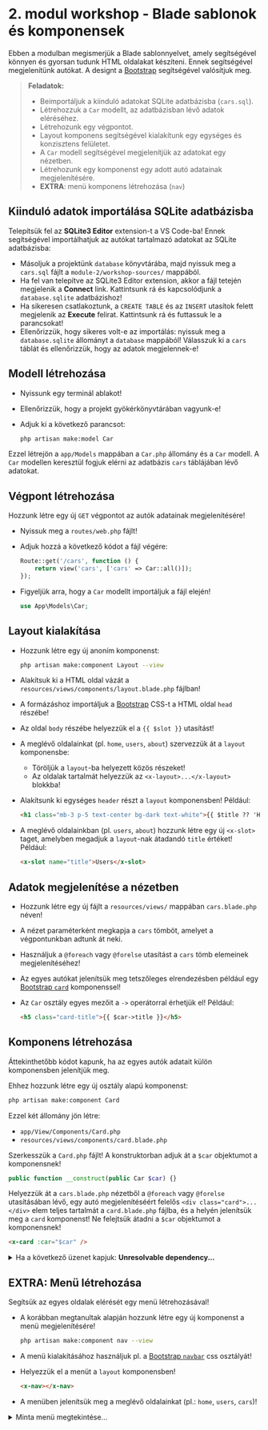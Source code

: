 # 2. modul workshop - Blade sablonok és komponensek

Ebben a modulban megismerjük a Blade sablonnyelvet, amely segítségével könnyen és gyorsan tudunk HTML oldalakat készíteni. Ennek segítségével megjelenítünk autókat. A designt a [Bootstrap](https://getbootstrap.com/) segítségével valósítjuk meg.

> **Feladatok:**  
> - Beimportáljuk a kiinduló adatokat SQLite adatbázisba (`cars.sql`). 
> - Létrehozzuk a `Car` modellt, az adatbázisban lévő adatok eléréséhez.
> - Létrehozunk egy végpontot.
> - Layout komponens segítségével kialakítunk egy egységes és konzisztens felületet.
> - A `Car` modell segítségével megjelenítjük az adatokat egy nézetben.
> - Létrehozunk egy komponenst egy adott autó adatainak megjelenítésére.
> - **EXTRA**: menü komponens létrehozása (`nav`)

## Kiinduló adatok importálása SQLite adatbázisba

Telepítsük fel az **SQLite3 Editor** extension-t a VS Code-ba! Ennek segítségével importálhatjuk az autókat tartalmazó adatokat az SQLite adatbázisba: 
- Másoljuk a projektünk `database` könyvtárába, majd nyissuk meg a `cars.sql` fájlt a `module-2/workshop-sources/` mappából.
- Ha fel van telepítve az SQLite3 Editor extension, akkor a fájl tetején megjelenik a **Connect** link. Kattintsunk rá és kapcsolódjunk a `database.sqlite` adatbázishoz!
- Ha sikeresen csatlakoztunk, a `CREATE TABLE` és az `INSERT` utasítok felett megjelenik az **Execute** felirat. Kattintsunk rá és futtassuk le a parancsokat!
- Ellenőrizzük, hogy sikeres volt-e az importálás: nyissuk meg a `database.sqlite` állományt a `database` mappából! Válasszuk ki a `cars` táblát és ellenőrizzük, hogy az adatok megjelennek-e!

## Modell létrehozása

- Nyissunk egy terminál ablakot!
- Ellenőrizzük, hogy a projekt gyökérkönyvtárában vagyunk-e!
- Adjuk ki a következő parancsot:

    ```bash
    php artisan make:model Car
    ```

Ezzel létrejön a `app/Models` mappában a `Car.php` állomány és a `Car` modell. A `Car` modellen keresztül fogjuk elérni az adatbázis `cars` táblájában lévő adatokat.

## Végpont létrehozása

Hozzunk létre egy új `GET` végpontot az autók adatainak megjelenítésére!

- Nyissuk meg a `routes/web.php` fájlt!
- Adjuk hozzá a következő kódot a fájl végére:

    ```php
    Route::get('/cars', function () {
        return view('cars', ['cars' => Car::all()]);
    });
    ```
- Figyeljük arra, hogy a `Car` modellt importáljuk a fájl elején!

    ```php
    use App\Models\Car;
    ```

## Layout kialakítása

- Hozzunk létre egy új anoním komponenst:

    ```bash
    php artisan make:component Layout --view
    ```

- Alakítsuk ki a HTML oldal vázát a `resources/views/components/layout.blade.php` fájlban!
- A formázáshoz importáljuk a [Bootstrap](https://getbootstrap.com/) CSS-t a HTML oldal `head` részébe!
- Az oldal `body` részébe helyezzük el a `{{ $slot }}` utasítást!
- A meglévő oldalainkat (pl. `home`, `users`, `about`) szervezzük át a `layout` komponensbe:
    - Töröljük a `layout`-ba helyezett közös részeket!
    - Az oldalak tartalmát helyezzük az `<x-layout>...</x-layout>` blokkba!
- Alakítsunk ki egységes `header` részt a `layout` komponensben! Például:
   ```html
   <h1 class="mb-3 p-5 text-center bg-dark text-white">{{ $title ?? 'Home' }}</h1>
   ```
- A meglévő oldalainkban (pl. `users`, `about`) hozzunk létre egy új `<x-slot>` taget, amelyben megadjuk a `layout`-nak átadandó `title` értéket! Például:
   ```html
   <x-slot name="title">Users</x-slot>
   ```


## Adatok megjelenítése a nézetben

- Hozzunk létre egy új fájlt a `resources/views/` mappában `cars.blade.php` néven!
- A nézet paraméterként megkapja a `cars` tömböt, amelyet a végpontunkban adtunk át neki.
- Használjuk a `@foreach` vagy `@forelse` utasítást a `cars` tömb elemeinek megjelenítéséhez!
- Az egyes autókat jelenítsük meg tetszőleges elrendezésben például egy [Bootstrap `card`](https://getbootstrap.com/docs/5.3/components/card/) komponenssel!
- Az `Car` osztály egyes mezőit a `->` operátorral érhetjük el! Például:

   ```html
   <h5 class="card-title">{{ $car->title }}</h5>
   ```

## Komponens létrehozása

Áttekinthetőbb kódot kapunk, ha az egyes autók adatait külön komponensben jelenítjük meg.

Ehhez hozzunk létre egy új osztály alapú komponenst:
```bash
php artisan make:component Card
```

Ezzel két állomány jön létre:
- `app/View/Components/Card.php`
- `resources/views/components/card.blade.php`

Szerkesszük a `Card.php` fájlt! A konstruktorban adjuk át a `$car` objektumot a komponensnek!
```php
public function __construct(public Car $car) {}
```

Helyezzük át a `cars.blade.php` nézetből a `@foreach` vagy `@forelse` utasításában lévő, egy autó megjelenítéséért felelős `<div class="card">...</div>` elem teljes tartalmát a `card.blade.php` fájlba, és a helyén jelenítsük meg a `card` komponenst! Ne felejtsük átadni a `$car` objektumot a komponensnek!
```html
<x-card :car="$car" />
```

<details>
<summary>Ha a következő üzenet kapjuk: <b>Unresolvable dependency...</b></summary>
Ha egy komponens osztályban változtatunk valamit (pl. új paramétert adunk a konstruktornak) néha szükséges a cache törlése. Enélkül az alábbi hibaüzenetet kaphatjuk:

```Unresolvable dependency resolving [Parameter #0...]```

Megoldás: az összes cache-elt fájl törlése az alábbi paranccsal:

```php artisan optimize:clear```

</details>

## EXTRA: Menü létrehozása

Segítsük az egyes oldalak elérését egy menü létrehozásával! 
- A korábban megtanultak alapján hozzunk létre egy új komponenst a menü megjelenítésére!

    ```bash
    php artisan make:component nav --view
     ```

- A menü kialakításához használjuk pl. a [Bootstrap `navbar`](https://getbootstrap.com/docs/5.3/components/navbar/) css osztályát! 
- Helyezzük el a menüt a `layout` komponensben!
    ```html
    <x-nav></x-nav>
    ```
- A menüben jelenítsük meg a meglévő oldalainkat (pl.: `home`, `users`, `cars`)!

<details>
<summary>Minta menü megtekintése...</summary>

```html
<nav class="navbar navbar-expand-lg bg-body-tertiary">
    <div class="container-fluid">
        <a class="navbar-brand" href="/">ITMP</a>
        <button class="navbar-toggler" type="button" data-bs-toggle="collapse" data-bs-target="#navbarNav"
            aria-controls="navbarNav" aria-expanded="false" aria-label="Toggle navigation">
            <span class="navbar-toggler-icon"></span>
        </button>
        <div class="collapse navbar-collapse" id="navbarNav">
            <ul class="navbar-nav">
                <li class="nav-item">
                    <a class="nav-link" href="/">Home</a>
                </li>
                <li class="nav-item">
                    <a class="nav-link" href="/about">About</a>
                </li>
                <li class="nav-item">
                    <a class="nav-link" href="/users">Users</a>
                </li>
                <li class="nav-item">
                    <a class="nav-link" href="/cars">Cars</a>
                </li>
                <li class="nav-item">
                    <a class="nav-link" href="/cars/create">New car</a>
                </li>
            </ul>
        </div>
    </div>
</nav>
```

</details>

